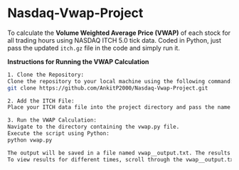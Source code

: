 # Nasdaq-Vwap-Project

To calculate the **Volume Weighted Average Price (VWAP)** of each stock for all trading hours using NASDAQ ITCH 5.0 tick data. Coded in Python, just pass the updated `itch.gz` file in the code and simply run it.

**Instructions for Running the VWAP Calculation**

```bash
1. Clone the Repository:
Clone the repository to your local machine using the following command:
git clone https://github.com/AnkitP2000/Nasdaq-Vwap-Project.git

2. Add the ITCH File:
Place your ITCH data file into the project directory and pass the name of the itch file in input file variable present in the vwap.py

3. Run the VWAP Calculation:
Navigate to the directory containing the vwap.py file.
Execute the script using Python:
python vwap.py

The output will be saved in a file named vwap__output.txt. The results are sorted hourly.
To view results for different times, scroll through the vwap__output.txt file.
